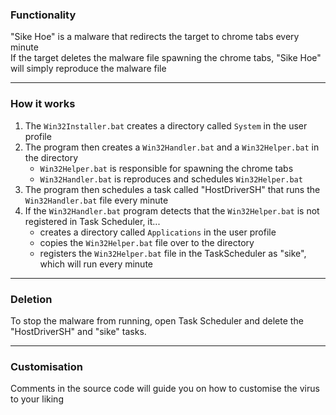 ### Functionality  
"Sike Hoe" is a malware that redirects the target to chrome tabs every minute  
If the target deletes the malware file spawning the chrome tabs, "Sike Hoe" will simply reproduce the malware file

---

### How it works
1. The `Win32Installer.bat` creates a directory called `System` in the user profile
2. The program then creates a `Win32Handler.bat` and a `Win32Helper.bat` in the directory
   - `Win32Helper.bat` is responsible for spawning the chrome tabs
   - `Win32Handler.bat` is reproduces and schedules `Win32Helper.bat`
3. The program then schedules a task called "HostDriverSH" that runs the `Win32Handler.bat` file every minute
4. If the `Win32Handler.bat` program detects that the `Win32Helper.bat` is not registered in Task Scheduler, it...
   - creates a directory called `Applications` in the user profile
   - copies the `Win32Helper.bat` file over to the directory
   - registers the `Win32Helper.bat` file in the TaskScheduler as "sike", which will run every minute
  
---

### Deletion
To stop the malware from running, open Task Scheduler and delete the "HostDriverSH" and "sike" tasks.

---

### Customisation
Comments in the source code will guide you on how to customise the virus to your liking
